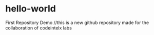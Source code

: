 # hello-world
First Repository Demo
//this is a new github repository made for the collaboration of codeintelx labs 
